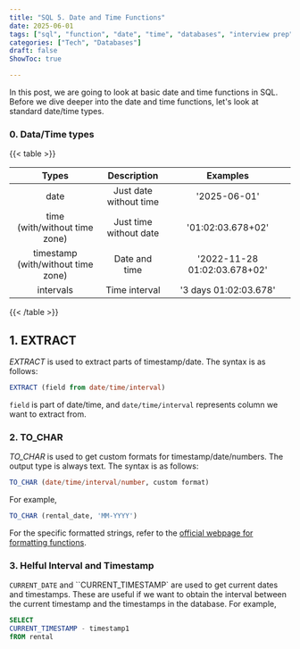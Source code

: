 ```yaml
---
title: "SQL 5. Date and Time Functions"
date: 2025-06-01
tags: ["sql", "function", "date", "time", "databases", "interview prep"]
categories: ["Tech", "Databases"]
draft: false
ShowToc: true

---
```


In this post, we are going to look at basic date and time functions in SQL. Before we dive deeper into the date and time functions, let's look at standard date/time types.

### 0. Data/Time types
{{< table >}}

| Types                               | Description            | Examples                         |
|:------------------------------------:|:----------------------------:|:---------------------------------:|
| date                                | Just date <br> without time | '2025-06-01'                |
| time <br> (with/without time zone)  | Just time <br> without date | '01:02:03.678+02'           |
| timestamp <br> (with/without time zone) | Date and time      | '2022-11-28 01:02:03.678+02'     |
| intervals                           | Time interval           | '3 days 01:02:03.678'           |
{{< /table >}}

## 1. EXTRACT
*EXTRACT* is used to extract parts of timestamp/date. The syntax is as follows:

``` sql
EXTRACT (field from date/time/interval)
```
`field` is part of date/time, and `date/time/interval` represents column we want to extract from.

### 2. TO_CHAR

*TO_CHAR* is used to get custom formats for timestamp/date/numbers. The output type is always text. The syntax is as follows:
``` sql
TO_CHAR (date/time/interval/number, custom format)
```
For example,
``` sql
TO_CHAR (rental_date, 'MM-YYYY')
```
For the specific formatted strings, refer to the [official webpage for formatting functions](https://www.postgresql.org/docs/current/functions-formatting.html).

### 3. Helful Interval and Timestamp
`CURRENT_DATE` and ``CURRENT_TIMESTAMP` are used to get current dates and timestamps. These are useful if we want to obtain the interval between the current timestamp and the timestamps in the database. For example,
``` sql
SELECT
CURRENT_TIMESTAMP - timestamp1
fROM rental
```